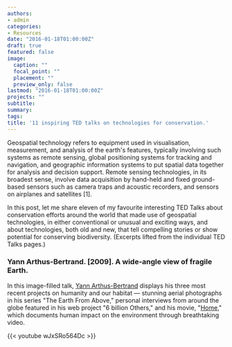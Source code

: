 ```yaml
---
authors:
- admin
categories:
- Resources
date: "2016-01-18T01:00:00Z"
draft: true
featured: false
image:
  caption: ""
  focal_point: ""
  placement: ""
  preview_only: false
lastmod: "2016-01-18T01:00:00Z"
projects: ""
subtitle:
summary:
tags:
title: '11 inspiring TED talks on technologies for conservation.'
---
```

Geospatial technology refers to equipment used in visualisation, measurement, and analysis of the earth's features, typically involving such systems as remote sensing, global positioning systems for tracking and navigation, and geographic information systems to put spatial data together for analysis and decision support. Remote sensing technologies, in its broadest sense, involve data acquisition by hand-held and fixed ground-based sensors such as camera traps and acoustic recorders, and sensors on airplanes and satellites [1].

In this post, let me share eleven of my favourite interesting TED Talks about conservation efforts around the world that made use of geospatial technologies, in either conventional or unusual and exciting ways, and about technologies, both old and new, that tell compelling stories or show potential for conserving biodiversity. (Excerpts lifted from the individual TED Talks pages.)<br/>

### Yann Arthus-Bertrand. [2009]. A wide-angle view of fragile Earth.

In this image-filled talk, [Yann Arthus-Bertrand](http://www.yannarthusbertrand.org/en/home) displays his three most recent projects on humanity and our habitat — stunning aerial photographs in his series "The Earth From Above," personal interviews from around the globe featured in his web project "6 billion Others," and his movie, "[Home](http://youtu.be/jqxENMKaeCU?hd=1)," which documents human impact on the environment through breathtaking video.

{{< youtube wJxSRo564Dc >}}<br/>
